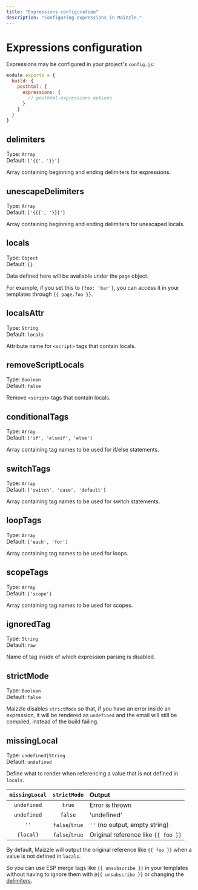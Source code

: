 ```yaml
---
title: "Expressions configuration"
description: "Configuring expressions in Maizzle."
---
```


# Expressions configuration

Expressions may be configured in your project's `config.js`:

```js [config.js]
module.exports = {
  build: {
    posthtml: {
      expressions: {
        // posthtml-expressions options
      }
    }
  }
}
```

## delimiters

Type: `Array`\
Default: `['{{', '}}']`

Array containing beginning and ending delimiters for expressions.

## unescapeDelimiters

Type: `Array`\
Default: `['{{{', '}}}']`

Array containing beginning and ending delimiters for unescaped locals.

## locals

Type: `Object`\
Default: `{}`

Data defined here will be available under the `page` object.

For example, if you set this to `{foo: 'bar'}`, you can access it in your templates through `{{ page.foo }}`.

## localsAttr

Type: `String`\
Default: `locals`

Attribute name for `<script>` tags that contain locals.

## removeScriptLocals

Type: `Boolean`\
Default: `false`

Remove `<script>` tags that contain locals.

## conditionalTags

Type: `Array`\
Default: `['if', 'elseif', 'else']`

Array containing tag names to be used for if/else statements.

## switchTags

Type: `Array`\
Default: `['switch', 'case', 'default']`

Array containing tag names to be used for switch statements.

## loopTags

Type: `Array`\
Default: `['each', 'for']`

Array containing tag names to be used for loops.

## scopeTags

Type: `Array`\
Default: `['scope']`

Array containing tag names to be used for scopes.

## ignoredTag

Type: `String`\
Default: `raw`

Name of tag inside of which expression parsing is disabled.

## strictMode

Type: `Boolean`\
Default: `false`

Maizzle disables `strictMode` so that, if you have an error inside an expression, it will be rendered as `undefined` and the email will still be compiled, instead of the build failing.

## missingLocal

Type: `undefined|String`\
Default: `undefined`

Define what to render when referencing a value that is not defined in `locals`.

| `missingLocal` |  `strictMode`  | Output                              |
|:--------------:|:--------------:|:------------------------------------|
|  `undefined`   |     `true`     | Error is thrown                     |
|  `undefined`   |    `false`     | 'undefined'                         |
|      `''`      | `false`/`true` | `''` (no output, empty string)      |
|   `{local}`    | `false`/`true` | Original reference like `{{ foo }}` |

By default, Maizzle will output the original reference like `{{ foo }}` when a value is not defined in `locals`.

So you can use ESP merge tags like `{{ unsubscribe }}` in your templates without having to ignore them with `@{{ unsubscribe }}` or changing the [delimiters](#delimiters).
